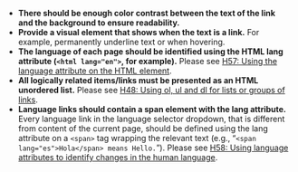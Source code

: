 - **There should be enough color contrast between the text of the link and the background to ensure readability.**
- **Provide a visual element that shows when the text is a link.** For example, permanently underline text or when hovering.
- **The language of each page should be identified using the HTML lang attribute (`<html lang="en">`, for example).** Please see [H57: Using the language attribute on the HTML element](https://www.w3.org/WAI/WCAG21/Techniques/html/H57).
- **All logically related items/links must be presented as an HTML unordered list.** Please see [H48: Using ol, ul and dl for lists or groups of links](https://www.w3.org/WAI/WCAG21/Techniques/html/H48).
- **Language links should contain a span element with the lang attribute.** Every language link in the language selector dropdown, that is different from content of the current page, should be defined using the lang attribute on a `<span>` tag wrapping the relevant text (e.g., “`<span lang="es">Hola</span> means Hello.`”). Please see [H58: Using language attributes to identify changes in the human language](https://www.w3.org/WAI/WCAG21/Techniques/html/H58).